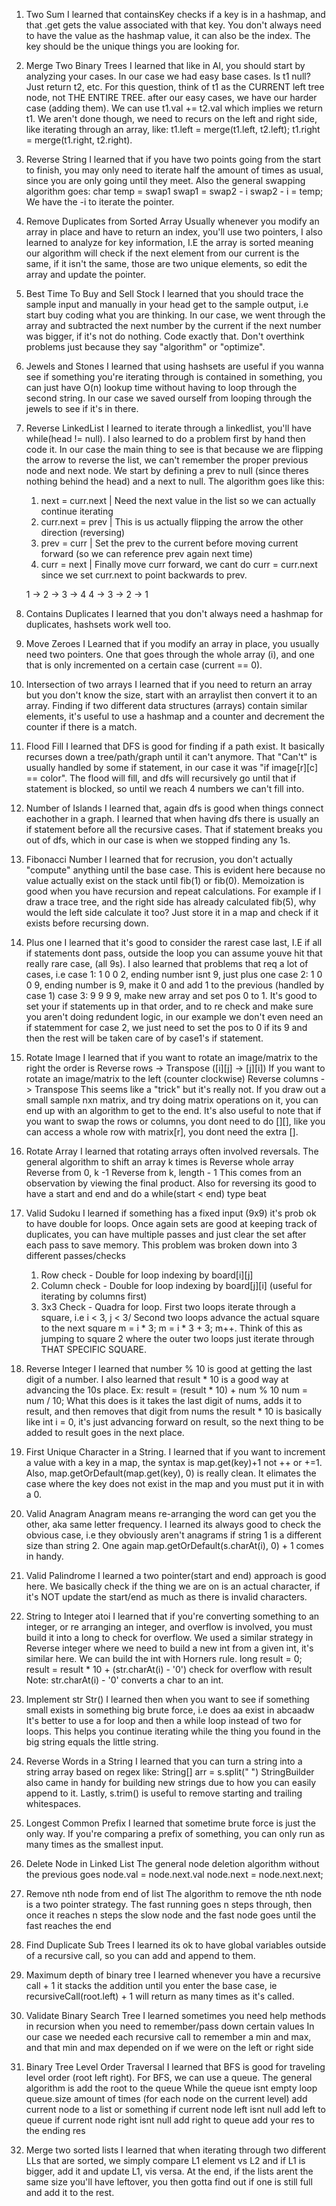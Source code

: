 1.  Two Sum
    I learned that containsKey checks if a key is in a hashmap, and that .get gets the value associated with that key.
    You don't always need to have the value as the hashmap value, it can also be the index. The key should be the unique things you 
    are looking for.
          
2.  Merge Two Binary Trees
    I learned that like in AI, you should start by analyzing your cases. In our case we had easy base cases.
    Is t1 null? Just return t2, etc. For this question, think of t1 as the CURRENT left tree node, not THE ENTIRE TREE.
    after our easy cases, we have our harder case (adding them). We can use t1.val += t2.val which implies we return t1.
    We aren't done though, we need to recurs on the left and right side, like iterating through an array, like:
    t1.left = merge(t1.left, t2.left); t1.right = merge(t1.right, t2.right).
       
3.  Reverse String 
    I learned that if you have two points going from the start to finish, you may only need to iterate half
    the amount of times as usual, since you are only going until they meet. Also the general swapping algorithm goes:
    char temp = swap1
    swap1 = swap2 - i
    swap2 - i = temp; We have the -i to iterate the pointer.
       
4.  Remove Duplicates from Sorted Array
    Usually whenever you modify an array in place and have to return an index, you'll use two pointers, I also learned to analyze 
    for key information, I.E the array is sorted meaning our algorithm will check if the next element from our current is the same, if it isn't the same,
    those are two unique elements, so edit the array and update the pointer.
        
5.  Best Time To Buy and Sell Stock
    I learned that you should trace the sample input and manually in your head get to the sample output, i.e start buy coding what you are thinking.
    In our case, we went through the array and subtracted the next number by the current if the next number was bigger, if it's not do nothing. Code exactly that.
    Don't overthink problems just because they say "algorithm" or "optimize".
    
6.  Jewels and Stones
    I learned that using hashsets are useful if you wanna see if something you're iterating through is contained in something, you can just have O(n) lookup time without 
    having to loop through the second string. In our case we saved ourself from looping through the jewels to see if it's in there.
            
7. Reverse LinkedList
    I learned to iterate through a linkedlist, you'll have while(head != null). I also learned to do a problem first by hand then code it. In our case the main 
    thing to see is that because we are flipping the arrow to reverse the list, we can't remember the proper previous node and next node. We start by defining a
    prev to null (since theres nothing behind the head) and a next to null. The algorithm goes like this:
    
    1. next = curr.next | Need the next value in the list so we can actually continue iterating
    2. curr.next = prev | This is us actually flipping the arrow the other direction (reversing)
    3. prev = curr      | Set the prev to the current before moving current forward (so we can reference prev again next time)
    4. curr = next      | Finally move curr forward, we cant do curr = curr.next since we set curr.next to point backwards to prev.
    
    1 -> 2 -> 3 -> 4 
    4 -> 3 -> 2 -> 1 

8. Contains Duplicates
    I learned that you don't always need a hashmap for duplicates, hashsets work well too. 
    
9. Move Zeroes
    I Learned that if you modify an array in place, you usually need two pointers. One that goes through the whole array (i), and
    one that is only incremented on a certain case (current == 0). 
    
10. Intersection of two arrays
    I learned that if you need to return an array but you don't know the size, start with an arraylist then convert it to an 
    array. Finding if two different data structures (arrays) contain similar elements, it's useful to use a hashmap and a counter
    and decrement the counter if there is a match. 
   
11. Flood Fill
    I learned that DFS is good for finding if a path exist. It basically recurses down a tree/path/graph until it can't anymore.
    That "Can't" is usually handled by some if statement, in our case it was "if image[r][c] == color". The flood will fill, and
    dfs will recursively go until that if statement is blocked, so until we reach 4 numbers we can't fill into.

12. Number of Islands
    I learned that, again dfs is good when things connect eachother in a graph. I learned that when having dfs
    there is usually an if statement before all the recursive cases. That if statement breaks you out of dfs,
    which in our case is when we stopped finding any 1s.
    
13. Fibonacci Number
    I learned that for recrusion, you don't actually "compute" anything until the base case. This is evident 
    here because no value actually exist on the stack until fib(1) or fib(0). Memoization is good when you 
    have recursion and repeat calculations. For example if I draw a trace tree, and the right side has already
    calculated fib(5), why would the left side calculate it too? Just store it in a map and check if it exists before
    recursing down. 
    
14. Plus one
    I learned that it's good to consider the rarest case last, I.E if all if statements dont pass, outside
    the loop you can assume youve hit that really rare case, (all 9s). I also learned that problems that req
    a lot of cases, i.e 
    case 1: 1 0 0 2, ending number isnt 9, just plus one
    case 2: 1 0 0 9, ending number is 9, make it 0 and add 1 to the previous (handled by case 1)
    case 3: 9 9 9 9, make new array and set pos 0 to 1.
    It's good to set your if statements up in that order, and to re check and make sure you aren't doing redundent
    logic, in our example we don't even need an if statemment for case 2, we just need to set the pos to 0 if its 9
    and then the rest will be taken care of by case1's if statement.
    
15. Rotate Image
    I learned that if you want to rotate an image/matrix to the right the order is
        Reverse rows -> Transpose ([i][j] -> [j][i])
    If you want to rotate an image/matrix to the left (counter clockwise)
        Reverse columns -> Transpose
    This seems like a "trick" but it's really not. If you draw out a small sample nxn matrix, and try doing
    matrix operations on it, you can end up with an algorithm to get to the end.
    It's also useful to note that if you want to swap the rows or columns, you dont need to do [][], like
    you can access a whole row with matrix[r], you dont need the extra [].
    
16. Rotate Array
    I learned that rotating arrays often involved reversals. The general algorithm to shift an array k times is
        Reverse whole array
        Reverse from 0, k -1
        Reverse from k, length - 1
    This comes from an observation by viewing the final product. Also for reversing its good to have a start and
    end and do a while(start < end) type beat
    
17. Valid Sudoku
    I learned if something has a fixed input (9x9) it's prob ok to have double for loops. Once again sets are 
    good at keeping track of duplicates, you can have multiple passes and just clear the set after each pass
    to save memory.
    This problem was broken down into 3 different passes/checks
    1. Row check - Double for loop indexing by board[i][j]
    2. Column check - Double for loop indexing by board[j][i] (useful for iterating by columns first)
    3. 3x3 Check - Quadra for loop.
        First two loops iterate through a square, i.e i < 3, j < 3/
        Second two loops advance the actual square to the next square
            m = i * 3; m = i * 3 + 3; m++. Think of this as jumping to square 2 where the outer two loops just
            iterate through THAT SPECIFIC SQUARE.
            
18. Reverse Integer
    I learned that number % 10 is good at getting the last digit of a number.
    I also learned that result * 10 is a good way at advancing the 10s place.
    Ex: result = (result * 10) + num % 10
        num = num / 10;
    What this does is it takes the last digit of nums, adds it to result, and then removes that digit from nums
    the result * 10 is basically like int i = 0, it's just advancing forward on result, so the next thing to be 
    added to result goes in the next place.
    
19. First Unique Character in a String.
    I learned that if you want to increment a value with a key in a map, the syntax is map.get(key)+1 not
    ++ or +=1. Also, map.getOrDefault(map.get(key), 0) is really clean. It elimates the case where the key
    does not exist in the map and you must put it in with a 0.
    
20. Valid Anagram
    Anagram means re-arranging the word can get you the other, aka same letter frequency.
    I learned its always good to check the obvious case, i.e they obviously aren't anagrams if string 1 is 
    a different size than string 2. One again map.getOrDefault(s.charAt(i), 0) + 1 comes in handy.
    
21. Valid Palindrome
    I learned a two pointer(start and end) approach is good here. We basically check if the thing we are on is
    an actual character, if it's NOT update the start/end as much as there is invalid characters.
    
22. String to Integer atoi
    I learned that if you're converting something to an integer, or re arranging an integer, and overflow is 
    involved, you must build it into a long to check for overflow. We used a similar strategy in Reverse integer
    where we need to build a new int from a given int, it's similar here. We can build the int with Horners rule.
        long result = 0;
        result = result * 10 + (str.charAt(i) - '0')
        check for overflow with result
    Note: str.charAt(i) - '0' converts a char to an int.
    
23. Implement str Str()
    I learned then when you want to see if something small exists in something big brute force, i.e 
    does aa exist in abcaadw
    It's better to use a for loop and then a while loop instead of two for loops. This helps you continue 
    iterating while the thing you found in the big string equals the little string.
    
24. Reverse Words in a String
    I learned that you can turn a string into a string array based on regex like: String[] arr = s.split(" ")
    StringBuilder also came in handy for building new strings due to how you can easily append to it.
    Lastly, s.trim() is useful to remove starting and trailing whitespaces.
    
25. Longest Common Prefix
    I learned that sometime brute force is just the only way. If you're comparing a prefix of something, you can only 
    run as many times as the smallest input.

26. Delete Node in Linked List
    The general node deletion algorithm without the previous goes
    node.val = node.next.val
    node.next = node.next.next;

27. Remove nth node from end of list
    The algorithm to remove the nth node is a two pointer strategy. The fast running goes n steps through, then once it reaches n steps 
    the slow node and the fast node goes until the fast reaches the end
    
28. Find Duplicate Sub Trees
    I learned its ok to have global variables outside of a recursive call, so you can add and append to them.
    
29. Maximum depth of binary tree
    I learned whenever you have a recursive call + 1 it stacks the addition until you enter the base case, ie
        recursiveCall(root.left) + 1 will return as many times as it's called.
    
30. Validate Binary Search Tree
    I learned sometimes you need help methods in recursion when you need to remember/pass down certain values
    In our case we needed each recursive call to remember a min and max, and that min and max depended on if we were on the
    left or right side
    
31. Binary Tree Level Order Traversal
    I learned that BFS is good for traveling level order (root left right).
    For BFS, we can use a queue. 
    The general algorithm is
        add the root to the queue
        While the queue isnt empty
            loop queue.size amount of times (for each node on the current level)
                add current node to a list or something
                if current node left isnt null
                    add left to queue
                if current node right isnt null
                    add right to queue
             add your res to the ending res
             
32. Merge two sorted lists
    I learned that when iterating through two different LLs that are sorted, we simply compare L1 element vs L2 and if L1 is bigger, add it and 
    update L1, vis versa. At the end, if the lists arent the same size you'll have leftover, you then gotta find out if one is still full and add
    it to the rest.
